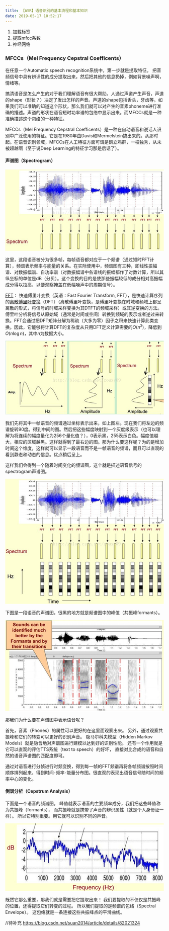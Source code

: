 ```yaml
---
title: 【ASR】语音识别的基本流程和基本知识
date: 2019-05-17 10:52:17
---
```


1. 加载标签
2. 提取mfcc系数
3. 神经网络


### MFCCs（Mel Frequency Cepstral Coefficents）

在任意一个Automatic speech recognition系统中，第一步就是提取特征。
把音频信号中具有辨识性的成分提取出来，然后把其他的信息扔掉，例如背景噪声啊，情绪等。

搞清语音是怎么产生的对于我们理解语音有很大帮助。人通过声道产生声音，声道的shape（形状？）决定了发出怎样的声音。声道的shape包括舌头，牙齿等。如果我们可以准确的知道这个形状，那么我们就可以对产生的音素phoneme进行准确的描述。声道的形状在语音短时功率谱的包络中显示出来。而MFCCs就是一种准确描述这个包络的一种特征。

 MFCCs（Mel Frequency Cepstral Coefficents）是一种在自动语音和说话人识别中广泛使用的特征。它是在1980年由Davis和Mermelstein搞出来的。从那时起。在语音识别领域，MFCCs在人工特征方面可谓是鹤立鸡群，一枝独秀，从未被超越啊（至于说Deep Learning的特征学习那是后话了）。

#### 声谱图（Spectrogram）

![asr-00-1](/images/snlp/asr-00-1.jpeg)

这里，这段语音被分为很多帧，每帧语音都对应于一个频谱（通过短时FFT计算），频谱表示频率与能量的关系。在实际使用中，频谱图有三种，即线性振幅谱、对数振幅谱、自功率谱（对数振幅谱中各谱线的振幅都作了对数计算，所以其纵坐标的单位是dB（分贝）。这个变换的目的是使那些振幅较低的成分相对高振幅成分得以拉高，以便观察掩盖在低幅噪声中的周期信号）。


[FFT](https://zh.wikipedia.org/wiki/快速傅里叶变换)：
快速傅里叶变换（英语：Fast Fourier Transform, FFT），是快速计算序列的[离散傅里叶变换](https://zh.wikipedia.org/wiki/离散傅里叶变换)（DFT）（离散傅里叶变换，是傅里叶变换在时域和频域上都呈离散的形式，将信号的时域采样变换为其DTFT的频域采样）或其逆变换的方法。傅里叶分析将信号从原始域（通常是时间或空间）转换到频域的表示或者逆过来转换。FFT会通过把DFT矩阵分解为稀疏（大多为零）因子之积来快速计算此类变换。因此，它能够将计算DFT的复杂度从只用DFT定义计算需要的$O(n^2)$，降低到$O(n \log n)$，其中$n$为数据大小。


![asr-00-2](/images/snlp/asr-00-2.jpeg)

我们先将其中一帧语音的频谱通过坐标表示出来，如上图左。现在我们将左边的频谱旋转90度。得到中间的图。然后把这些幅度映射到一个灰度级表示（也可以理解为将连续的幅度量化为256个量化值？），0表示黑，255表示白色。幅度值越大，相应的区域越黑。这样就得到了最右边的图。那为什么要这样呢？为的是增加时间这个维度，这样就可以显示一段语音而不是一帧语音的频谱，而且可以直观的看到静态和动态的信息。优点稍后呈上。

这样我们会得到一个随着时间变化的频谱图，这个就是描述语音信号的spectrogram声谱图。

![asr-00-3](/images/snlp/asr-00-3.jpeg)

下图是一段语音的声谱图，很黑的地方就是频谱图中的峰值（共振峰formants）。

![asr-00-4](/images/snlp/asr-00-4.jpeg)

那我们为什么要在声谱图中表示语音呢？

首先，音素（Phones）的属性可以更好的在这里面观察出来。
另外，通过观察共振峰和它们的转变可以更好的识别声音。
隐马尔科夫模型（Hidden Markov Models）就是隐含地对声谱图进行建模以达到好的识别性能。
还有一个作用就是它可以直观的评估TTS系统（text to speech）的好坏，
直接对比合成的语音和自然的语音声谱图的匹配度即可。

通过对语音进行分帧进行时频变换，得到每一帧的FFT频谱再将各帧频谱按照时间顺序排列起来，得到时间-频率-能量分布图。很直观的表现出语音信号随时间的频率中心的变化。


#### 倒谱分析（Cepstrum Analysis）

下面是一个语音的频谱图。
峰值就表示语音的主要频率成分，我们把这些峰值称为共振峰（formants），
而共振峰就是携带了声音的辨识属性（就是个人身份证一样）。
所以它特别重要。用它就可以识别不同的声音。

![asr-00-5](/images/snlp/asr-00-5.jpeg)

既然它那么重要，那我们就是需要把它提取出来！
我们要提取的不仅仅是共振峰的位置，还得提取它们转变的过程。
所以我们提取的是频谱的包络（Spectral Envelope）。
这包络就是一条连接这些共振峰点的平滑曲线。





//待补充
https://blog.csdn.net/suan2014/article/details/82021324
